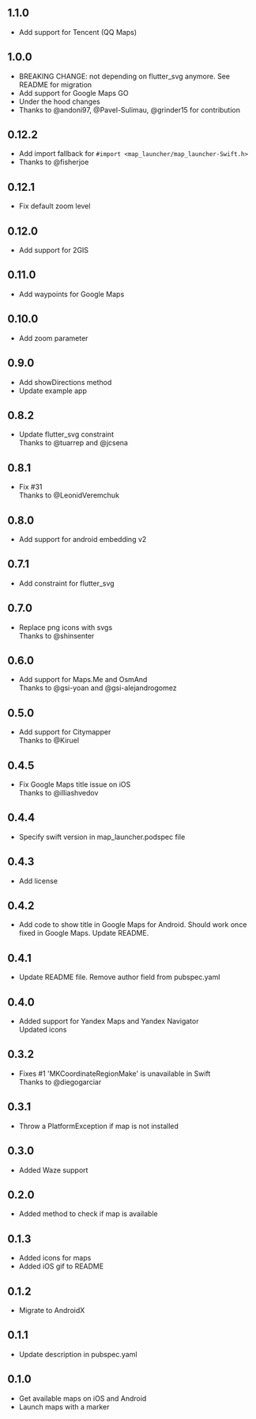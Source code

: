 ## 1.1.0

- Add support for Tencent (QQ Maps)

## 1.0.0

- BREAKING CHANGE: not depending on flutter_svg anymore. See README for migration
- Add support for Google Maps GO
- Under the hood changes
- Thanks to @andoni97, @Pavel-Sulimau, @grinder15 for contribution

## 0.12.2

- Add import fallback for `#import <map_launcher/map_launcher-Swift.h>`
- Thanks to @fisherjoe

## 0.12.1

- Fix default zoom level

## 0.12.0

- Add support for 2GIS

## 0.11.0

- Add waypoints for Google Maps

## 0.10.0

- Add zoom parameter

## 0.9.0

- Add showDirections method
- Update example app

## 0.8.2

- Update flutter_svg constraint </br>
  Thanks to @tuarrep and @jcsena

## 0.8.1

- Fix #31 </br>
  Thanks to @LeonidVeremchuk

## 0.8.0

- Add support for android embedding v2

## 0.7.1

- Add constraint for flutter_svg

## 0.7.0

- Replace png icons with svgs </br>
  Thanks to @shinsenter

## 0.6.0

- Add support for Maps.Me and OsmAnd </br>
  Thanks to @gsi-yoan and @gsi-alejandrogomez

## 0.5.0

- Add support for Citymapper </br>
  Thanks to @Kiruel

## 0.4.5

- Fix Google Maps title issue on iOS </br>
  Thanks to @illiashvedov

## 0.4.4

- Specify swift version in map_launcher.podspec file

## 0.4.3

- Add license

## 0.4.2

- Add code to show title in Google Maps for Android. Should work once fixed in Google Maps. Update README.

## 0.4.1

- Update README file. Remove author field from pubspec.yaml

## 0.4.0

- Added support for Yandex Maps and Yandex Navigator </br>
  Updated icons

## 0.3.2

- Fixes #1 'MKCoordinateRegionMake' is unavailable in Swift </br>
  Thanks to @diegogarciar

## 0.3.1

- Throw a PlatformException if map is not installed

## 0.3.0

- Added Waze support

## 0.2.0

- Added method to check if map is available

## 0.1.3

- Added icons for maps
- Added iOS gif to README

## 0.1.2

- Migrate to AndroidX

## 0.1.1

- Update description in pubspec.yaml

## 0.1.0

- Get available maps on iOS and Android
- Launch maps with a marker
